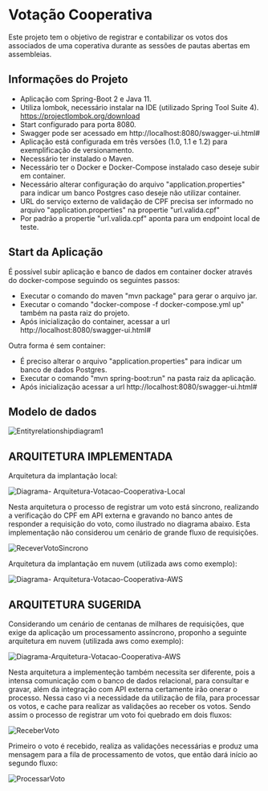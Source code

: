 # Votação Cooperativa #

Este projeto tem o objetivo de registrar e contabilizar os votos dos associados de uma coperativa durante as sessões de pautas abertas em assembleias.

## Informações do Projeto ##

* Aplicação com Spring-Boot 2 e Java 11.
* Utiliza lombok, necessário instalar na IDE (utilizado Spring Tool Suite 4). https://projectlombok.org/download
* Start configurado para porta 8080.
* Swagger pode ser acessado em http://localhost:8080/swagger-ui.html#
* Aplicação está configurada em três versões (1.0, 1.1 e 1.2) para exemplificação de versionamento.
* Necessário ter instalado o Maven.
* Necessário ter o Docker e Docker-Compose instalado caso deseje subir em container.
* Necessário alterar configuração do arquivo "application.properties" para indicar um banco Postgres caso deseje não utilizar container.
* URL do serviço externo de validação de CPF precisa ser informado no arquivo "application.properties" na propertie "url.valida.cpf"
* Por padrão a propertie "url.valida.cpf" aponta para um endpoint local de teste.

## Start da Aplicação ##

É possível subir aplicação e banco de dados em container docker através do docker-compose seguindo os seguintes passos:

* Executar o comando do maven "mvn package" para gerar o arquivo jar.
* Executar o comando "docker-compose -f docker-compose.yml up" também na pasta raiz do projeto.
* Após inicialização do container, acessar a url http://localhost:8080/swagger-ui.html#

Outra forma é sem container:

* É preciso alterar o arquivo "application.properties" para indicar um banco de dados Postgres.
* Executar o comando "mvn spring-boot:run" na pasta raiz da aplicação.
* Após inicialização acessar a url http://localhost:8080/swagger-ui.html#


## Modelo de dados ##

![Entityrelationshipdiagram1](https://user-images.githubusercontent.com/42699918/111929313-c59b1500-8a94-11eb-9f2b-a99ec3e73e7f.png)


## ARQUITETURA IMPLEMENTADA ##

Arquitetura da implantação local:

![Diagrama- Arquitetura-Votacao-Cooperativa-Local](https://user-images.githubusercontent.com/42699918/210192286-a6071542-f7a4-4fc5-8996-2ce6f59c5c09.jpg)

Nesta arquitetura o processo de registrar um voto está síncrono, realizando a verificação do CPF em API externa e gravando no banco antes de responder a requisição do voto, como ilustrado no diagrama abaixo. Esta implementação não considerou um cenário de grande fluxo de requisições.

![ReceverVotoSincrono](https://user-images.githubusercontent.com/42699918/210193135-ef298267-73b6-4732-aa87-01d723f0cfd8.jpg)

Arquitetura da implantação em nuvem (utilizada aws como exemplo):

![Diagrama- Arquitetura-Votacao-Cooperativa-AWS](https://user-images.githubusercontent.com/42699918/210231311-61acc2b1-fe0e-4dd2-b195-8e5cceca52b3.jpg)


## ARQUITETURA SUGERIDA ##

Considerando um cenário de centanas de milhares de requisições, que exige da aplicação um processamento assíncrono, proponho a seguinte arquitetura em nuvem (utilizada aws como exemplo):

![Diagrama-Arquitetura-Votacao-Cooperativa-AWS](https://user-images.githubusercontent.com/42699918/210192718-ced6850a-92c4-46e4-8b14-f9bfedcc299a.jpg)

Nesta arquitetura a implementeção também necessita ser diferente, pois a intensa comunicação com o banco de dados relacional, para consultar e gravar, além da integração com API externa certamente irão onerar o processo. Nessa caso vi a necessidade da utilização de fila, para processar os votos, e cache para realizar as validações ao receber os votos. Sendo assim o processo de registrar um voto foi quebrado em dois fluxos:

![ReceberVoto](https://user-images.githubusercontent.com/42699918/210192972-4b6f9636-2de1-42bf-b3f3-625f630e366b.jpg)

Primeiro o voto é recebido, realiza as validações necessárias e produz uma mensagem para a fila de processamento de votos, que então dará início ao segundo fluxo:

![ProcessarVoto](https://user-images.githubusercontent.com/42699918/210193021-b47fd7df-c6e5-4bc0-ac35-72f36b9013e6.jpg)


